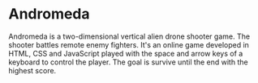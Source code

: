 # Andromeda
Andromeda is a two-dimensional vertical alien drone shooter game. The shooter battles remote enemy fighters. It's an online game developed in HTML, CSS and JavaScript played with the space and arrow keys of a keyboard to control the player. The goal is survive until the end with the highest score.
